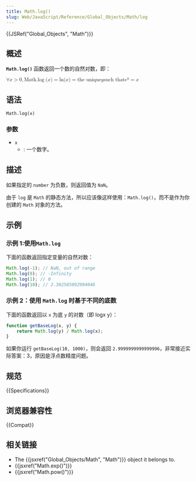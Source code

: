 ```yaml
---
title: Math.log()
slug: Web/JavaScript/Reference/Global_Objects/Math/log
---
```


{{JSRef("Global_Objects", "Math")}}

## 概述

**`Math.log()`** 函数返回一个数的自然对数，即：

<math><semantics><mrow><mo>∀</mo><mi>x</mi><mo>></mo><mn>0</mn><mo>,</mo><mstyle mathvariant="monospace"><mrow><mo lspace="0em" rspace="thinmathspace">Math.log</mo><mo stretchy="false">(</mo><mi>x</mi><mo stretchy="false">)</mo></mrow></mstyle><mo>=</mo><mo lspace="0em" rspace="0em">ln</mo><mo stretchy="false">(</mo><mi>x</mi><mo stretchy="false">)</mo><mo>=</mo><mtext>the unique</mtext><mspace width="thickmathspace"></mspace><mi>y</mi><mspace width="thickmathspace"></mspace><mtext>such that</mtext><mspace width="thickmathspace"></mspace><msup><mi>e</mi><mi>y</mi></msup><mo>=</mo><mi>x</mi></mrow><annotation encoding="TeX">\forall x > 0, \mathtt{\operatorname{Math.log}(x)} = \ln(x) = \text{the unique} \; y \; \text{such that} \; e^y = x</annotation></semantics></math>

## 语法

```plain
Math.log(x)
```

### 参数

- `x`
  - : 一个数字。

## 描述

如果指定的 `number` 为负数，则返回值为 `NaN`。

由于 `log` 是 `Math` 的静态方法，所以应该像这样使用：`Math.log()`，而不是作为你创建的 `Math` 对象的方法。

## 示例

### 示例 1:使用`Math.log`

下面的函数返回指定变量的自然对数：

```js
Math.log(-1); // NaN, out of range
Math.log(0); // -Infinity
Math.log(1); // 0
Math.log(10); // 2.302585092994046
```

### 示例 2：使用 `Math.log` 时基于不同的底数

下面的函数返回以 `x` 为底 `y` 的对数（即 logx y）：

```js
function getBaseLog(x, y) {
    return Math.log(y) / Math.log(x);
}
```

如果你运行 `getBaseLog(10, 1000)`，则会返回 `2.9999999999999996`，非常接近实际答案：3，原因是浮点数精度问题。

## 规范

{{Specifications}}

## 浏览器兼容性

{{Compat}}

## 相关链接

- The {{jsxref("Global_Objects/Math", "Math")}} object it belongs to.
- {{jsxref("Math.exp()")}}
- {{jsxref("Math.pow()")}}
